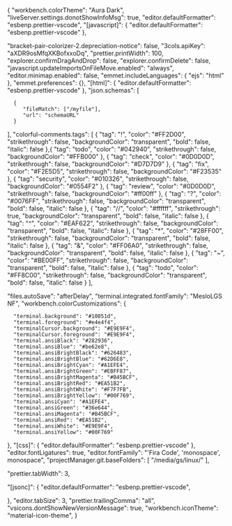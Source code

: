 {
   "workbench.colorTheme": "Aura Dark",
   "liveServer.settings.donotShowInfoMsg": true,
   "editor.defaultFormatter": "esbenp.prettier-vscode",
   "[javascript]": {
      "editor.defaultFormatter": "esbenp.prettier-vscode"
   },

   "bracket-pair-colorizer-2.depreciation-notice": false,
   "3cols.apiKey": "aXDR9osMfqXKBofxxoDq",
   "prettier.printWidth": 100,
   "explorer.confirmDragAndDrop": false,
   "explorer.confirmDelete": false,
   "javascript.updateImportsOnFileMove.enabled": "always",
   "editor.minimap.enabled": false,
   "emmet.includeLanguages": {
      "ejs": "html"
   },
   "emmet.preferences": {},
   "[html]": {
      "editor.defaultFormatter": "esbenp.prettier-vscode"
   },
   "json.schemas": [
   
   

      {
         "fileMatch": ["/myfile"],
         "url": "schemaURL"
      }
   ],
   "colorful-comments.tags": [
      {
         "tag": "!",
         "color": "#FF2D00",
         "strikethrough": false,
         "backgroundColor": "transparent",
         "bold": false,
         "italic": false
      },{
         "tag": "todo",
         "color": "#042940",
         "strikethrough": false,
         "backgroundColor": "#FFB000"
      },
      {
         "tag": "check",
         "color": "#0D0D0D",
         "strikethrough": false,
         "backgroundColor": "#D7D7D9"
      },
      {
         "tag": "fix",
         "color": "#F2E5D5",
         "strikethrough": false,
         "backgroundColor": "#F23535"
      },
      {
         "tag": "security",
         "color": "#010326",
         "strikethrough": false,
         "backgroundColor": "#0554F2"
      },
      {
         "tag": "review",
         "color": "#0D0D0D",
         "strikethrough": false,
         "backgroundColor": "#ff00ff"
      },
      {
         "tag": "?",
         "color": "#0076FF",
         "strikethrough": false,
         "backgroundColor": "transparent",
         "bold": false,
         "italic": false
      },
      {
         "tag": "//",
         "color": "#ffffff",
         "strikethrough": true,
         "backgroundColor": "transparent",
         "bold": false,
         "italic": false
      },
      {
         "tag": "^",
         "color": "#EAF622",
         "strikethrough": false,
         "backgroundColor": "transparent",
         "bold": false,
         "italic": false
      },
      {
         "tag": "*",
         "color": "#28FF00",
         "strikethrough": false,
         "backgroundColor": "transparent",
         "bold": false,
         "italic": false
      },
      {
         "tag": "&", 
         "color": "#FF06A0",
         "strikethrough": false,
         "backgroundColor": "transparent",
         "bold": false,
         "italic": false
      },
      {
         "tag": "~",
         "color": "#BE00FF",
         "strikethrough": false,
         "backgroundColor": "transparent",
         "bold": false,
         "italic": false
      },
      {
         "tag": "todo",
         "color": "#FF8C00",
         "strikethrough": false,
         "backgroundColor": "transparent",
         "bold": false,
         "italic": false
      }
   ],
   

   "files.autoSave": "afterDelay",
   "terminal.integrated.fontFamily": "MesloLGS NF",
   "workbench.colorCustomizations": {

      "terminal.background": "#10051d",
      "terminal.foreground": "#e4e4f4",
      "terminalCursor.background": "#E9E9F4",
      "terminalCursor.foreground": "#E9E9F4",
      "terminal.ansiBlack": "#282936",
      "terminal.ansiBlue": "#be62e8",
      "terminal.ansiBrightBlack": "#626483",
      "terminal.ansiBrightBlue": "#62D6E8",
      "terminal.ansiBrightCyan": "#A1EFE4",
      "terminal.ansiBrightGreen": "#EBFF87",
      "terminal.ansiBrightMagenta": "#B45BCF",
      "terminal.ansiBrightRed": "#EA51B2",
      "terminal.ansiBrightWhite": "#F7F7FB",
      "terminal.ansiBrightYellow": "#00F769",
      "terminal.ansiCyan": "#A1EFE4",
      "terminal.ansiGreen": "#36e644",
      "terminal.ansiMagenta": "#B45BCF",
      "terminal.ansiRed": "#EA51B2",
      "terminal.ansiWhite": "#E9E9F4",
      "terminal.ansiYellow": "#00F769"
   },
   "[css]": {
      "editor.defaultFormatter": "esbenp.prettier-vscode"
   },
   "editor.fontLigatures": true,
   "editor.fontFamily": "'Fira Code', 'monospace', monospace",
   "projectManager.git.baseFolders": [
      "/media/gs/linux/"
   ],

   "prettier.tabWidth": 3,
   
   "[jsonc]": {
      "editor.defaultFormatter": "esbenp.prettier-vscode",
      
   },
   "editor.tabSize": 3,
   "prettier.trailingComma": "all",
   "vsicons.dontShowNewVersionMessage": true,
   "workbench.iconTheme": "material-icon-theme",
}